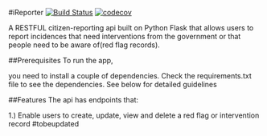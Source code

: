 #iReporter [![Build Status](https://travis-ci.com/ValerieRono/ireporter.svg?branch=develop)](https://travis-ci.com/ValerieRono/ireporter) [![codecov](https://codecov.io/gh/ValerieRono/ireporter/branch/develop/graph/badge.svg)](https://codecov.io/gh/ValerieRono/ireporter)

A RESTFUL citizen-reporting api built on Python Flask that allows users to report incidences that need interventions from the government or that people need to be aware of(red flag records).

##Prerequisites To run the app, 

you need to install a couple of dependencies. Check the requirements.txt file to see the dependencies. See below for detailed guidelines

##Features The api has endpoints that:

1.) Enable users to create, update, view and delete a red flag or intervention record
#tobeupdated